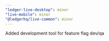 ```yaml
---
"ledger-live-desktop": minor
"live-mobile": minor
"@ledgerhq/live-common": minor
---
```


Added development tool for feature flag dev/qa
